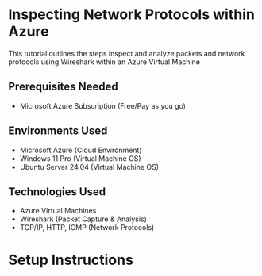 # Inspecting Network Protocols within Azure

This tutorial outlines the steps inspect and analyze packets and network protocols using Wireshark within an Azure Virtual Machine

## Prerequisites Needed
- Microsoft Azure Subscription (Free/Pay as you go)
  
## Environments Used
- Microsoft Azure (Cloud Environment)
- Windows 11 Pro (Virtual Machine OS)
- Ubuntu Server 24.04 (Virtual Machine OS)

## Technologies Used
- Azure Virtual Machines
- Wireshark (Packet Capture & Analysis)
- TCP/IP, HTTP, ICMP (Network Protocols)

# Setup Instructions
